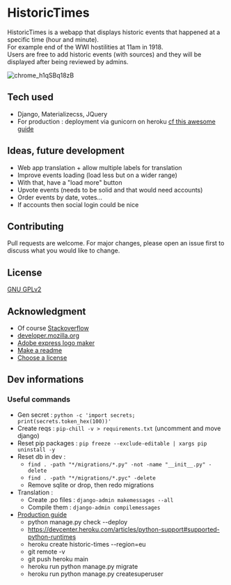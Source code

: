 # HistoricTimes

HistoricTimes is a webapp that displays historic events that happened at a specific time (hour and minute).  
For example end of the WWI hostilities at 11am in 1918.  
Users are free to add historic events (with sources) and they will be displayed after being reviewed by admins.

![chrome_h1qSBq18zB](https://user-images.githubusercontent.com/9906385/185783895-a7d5de51-5507-4112-a951-74867f58a061.gif)

## Tech used

- Django, Materializecss, JQuery
- For production : deployment via gunicorn on heroku [cf this awesome guide](https://developer.mozilla.org/en-US/docs/Learn/Server-side/Django/Deployment)

## Ideas, future development

- Web app translation + allow multiple labels for translation
- Improve events loading (load less but on a wider range)
- With that, have a "load more" button
- Upvote events (needs to be solid and that would need accounts)
- Order events by date, votes...
- If accounts then social login could be nice

## Contributing

Pull requests are welcome. For major changes, please open an issue first to discuss what you would like to change.

## License

[GNU GPLv2](https://choosealicense.com/licenses/gpl-2.0/)

## Acknowledgment

- Of course [Stackoverflow](https://stackoverflow.com)
- [developer.mozilla.org](https://developer.mozilla.org)
- [Adobe express logo maker](https://www.adobe.com/express/create/logo)
- [Make a readme](https://www.makeareadme.com)
- [Choose a license](https://choosealicense.com)

## Dev informations

### Useful commands

- Gen secret : `python -c 'import secrets; print(secrets.token_hex(100))'`
- Create reqs : `pip-chill -v > requirements.txt` (uncomment and move django)
- Reset pip packages : `pip freeze --exclude-editable | xargs pip uninstall -y`
- Reset db in dev :
  - `find . -path "*/migrations/*.py" -not -name "__init__.py" -delete`
  - `find . -path "*/migrations/*.pyc" -delete`
  - Remove sqlite or drop, then redo migrations
- Translation :
  - Create .po files : `django-admin makemessages --all`
  - Compile them : `django-admin compilemessages`
- [Production guide](https://developer.mozilla.org/en-US/docs/Learn/Server-side/Django/Deployment#getting_your_website_ready_to_publish)
  - python manage.py check --deploy
  - https://devcenter.heroku.com/articles/python-support#supported-python-runtimes
  - heroku create historic-times --region=eu
  - git remote -v
  - git push heroku main
  - heroku run python manage.py migrate
  - heroku run python manage.py createsuperuser
